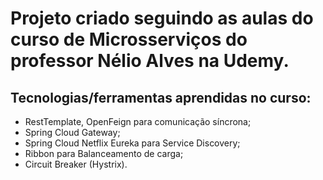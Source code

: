 # Projeto criado seguindo as aulas do curso de Microsserviços do professor Nélio Alves na Udemy.

## Tecnologias/ferramentas aprendidas no curso:

- RestTemplate, OpenFeign para comunicação síncrona;
- Spring Cloud Gateway;
- Spring Cloud Netflix Eureka para Service Discovery;
- Ribbon para Balanceamento de carga;
- Circuit Breaker (Hystrix).
